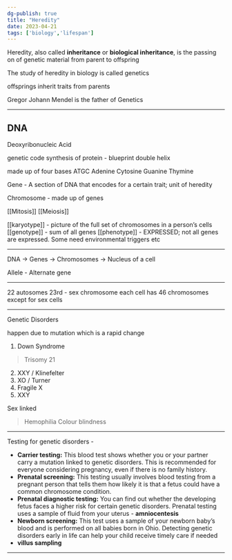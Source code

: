 ```yaml
---
dg-publish: true
title: "Heredity"
date: 2023-04-21
tags: ['biology','lifespan']
---
```


Heredity, also called **inheritance** or **biological inheritance**, is the passing on of genetic material from parent to offspring 

The study of heredity in biology is called genetics

offsprings inherit traits from parents

Gregor Johann Mendel is the father of Genetics 

---

## DNA

Deoxyribonucleic Acid

genetic code
synthesis of protein - blueprint
double helix

made up of four bases ATGC 
Adenine Cytosine Guanine Thymine 


Gene - A section of DNA that encodes for a certain trait; unit of heredity

Chromosome - made up of genes

[[Mitosis]]
[[Meiosis]] 

[[karyotype]] - picture of the full set of chromosomes in a person’s cells
[[genotype]] - sum of all genes 
[[phenotype]] - EXPRESSED; not all genes are expressed. Some need environmental triggers etc

---

DNA -> Genes -> Chromosomes -> Nucleus of a cell 
 
Allele - Alternate gene

---

22 autosomes 
23rd - sex chromosome
each cell has 46 chromosomes except for sex cells

---
Genetic Disorders 

happen due to mutation which is a rapid change 


1. Down Syndrome
> Trisomy 21 

2. XXY / Klinefelter
3. XO / Turner
4. Fragile X 
5. XXY 

Sex linked
> Hemophilia
> Colour blindness


---

Testing for genetic disorders - 
-   **Carrier testing:** This blood test shows whether you or your partner carry a mutation linked to genetic disorders. This is recommended for everyone considering pregnancy, even if there is no family history.
-   **Prenatal screening:** This testing usually involves blood testing from a pregnant person that tells them how likely it is that a fetus could have a common chromosome condition.
-   **Prenatal diagnostic testing:** You can find out whether the developing fetus faces a higher risk for certain genetic disorders. Prenatal testing uses a sample of fluid from your uterus - **amniocentesis**
-   **Newborn screening:** This test uses a sample of your newborn baby’s blood and is performed on all babies born in Ohio. Detecting genetic disorders early in life can help your child receive timely care if needed
- **villus sampling**

---

